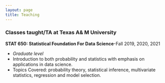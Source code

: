 ```yaml
---
layout: page
title: Teaching
---
```


### Classes taught/TA at Texas A\& M University

**STAT 650: Statistical Foundation For Data Science**-Fall 2019, 2020, 2021
- *Graduate level* 
- Introduction to both probability and statistics with emphasis on applications in data science.
- Topics Covered: probability theory, statistical inference, multivariate statistics, regression and model selection.
